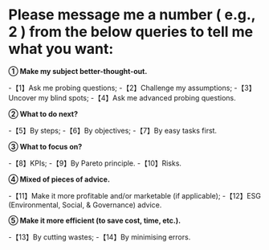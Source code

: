 # Please message me a number ( e.g., 2 ) from the below queries to tell me what you want:

**① Make my subject better-thought-out.**

  -【1】Ask me probing questions;
  -【2】Challenge my assumptions;
  -【3】Uncover my blind spots;
  -【4】Ask me advanced probing questions.

**② What to do next?**

  -【5】By steps;
  -【6】By objectives;
  -【7】By easy tasks first.

**③ What to focus on?**

  -【8】KPIs;
  -【9】By Pareto principle.
  -【10】Risks.

**④ Mixed of pieces of advice.**

  -【11】Make it more profitable and/or marketable (if applicable);
  -【12】ESG (Environmental, Social, & Governance) advice.

**⑤ Make it more efficient (to save cost, time, etc.).**

  -【13】By cutting wastes;
  -【14】By minimising errors.
